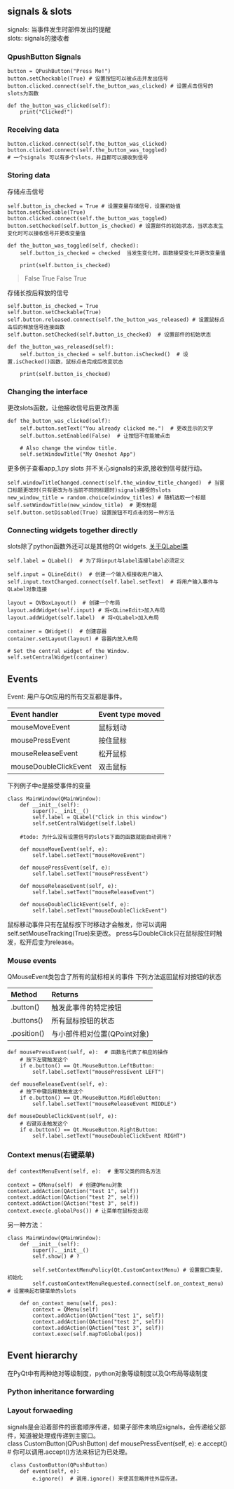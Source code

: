 ## signals & slots
signals: 当事件发生时部件发出的提醒  
slots: signals的接收者
### QpushButton Signals
    button = QPushButton("Press Me!")
    button.setCheckable(True) # 设置按钮可以被点击并发出信号
    button.clicked.connect(self.the_button_was_clicked) # 设置点击信号的slots为函数

    def the_button_was_clicked(self):
        print("Clicked!")

### Receiving data
    button.clicked.connect(self.the_button_was_clicked)
    button.clicked.connect(self.the_button_was_toggled)
    # 一个signals 可以有多个slots，并且都可以接收到信号
### Storing data
存储点击信号

    self.button_is_checked = True # 设置变量存储信号，设置初始值
    button.setCheckable(True)  
    button.clicked.connect(self.the_button_was_toggled) 
    button.setChecked(self.button_is_checked) # 设置部件的初始状态，当状态发生变化时可以接收信号并更改变量值

    def the_button_was_toggled(self, checked):
        self.button_is_checked = checked  当发生变化时，函数接受变化并更改变量值

        print(self.button_is_checked)
> False
  True
  False
  True

存储长按后释放的信号

    self.button_is_checked = True
    self.button.setCheckable(True)  
    self.button.released.connect(self.the_button_was_released) # 设置鼠标点击后的释放信号连接函数
    self.button.setChecked(self.button_is_checked)  # 设置部件的初始状态

    def the_button_was_released(self):
        self.button_is_checked = self.button.isChecked()  # 设置.isChecked()函数，鼠标点击完成后改变状态

        print(self.button_is_checked)

### Changing the interface
更改slots函数，让他接收信号后更改界面

    def the_button_was_clicked(self):
        self.button.setText("You already clicked me.")  # 更改显示的文字
        self.button.setEnabled(False)  # 让按钮不在能被点击

        # Also change the window title.
        self.setWindowTitle("My Oneshot App")
更多例子查看app_1.py
slots 并不关心signals的来源,接收到信号就行动。

    self.windowTitleChanged.connect(self.the_window_title_changed)  # 当窗口标题更改时(只有更改为与当前不同的标题时)signals接受的slots
    new_window_title = random.choice(window_titles) # 随机选取一个标题
    self.setWindowTitle(new_window_title)  # 更改标题
    self.button.setDisabled(True) 设置按钮不可点击的另一种方法

### Connecting widgets together directly
slots除了python函数外还可以是其他的Qt widgets.
[关于QLabel类](https://doc.qt.io/qt-5/qlabel.html#public-slots[QLabel])

    self.label = QLabel()  # 为了将input与label连接label必须定义

    self.input = QLineEdit()  # 创建一个输入框接收用户输入
    self.input.textChanged.connect(self.label.setText)  # 将用户输入事件与QLabel对象连接

    layout = QVBoxLayout()  # 创建一个布局
    layout.addWidget(self.input) # 将<QLineEdit>加入布局
    layout.addWidget(self.label)  # 将<QLabel>加入布局

    container = QWidget()  # 创建容器
    container.setLayout(layout) # 容器内放入布局

    # Set the central widget of the Window.
    self.setCentralWidget(container)
## Events
Event: 用户与Qt应用的所有交互都是事件。

|Event handler|Event type moved|
|:---|:---|
|mouseMoveEvent|鼠标划动|
|mousePressEvent|按住鼠标|
|mouseReleaseEvent|松开鼠标|
|mouseDoubleClickEvent|双击鼠标|

下列例子中e是接受事件的变量

    class MainWindow(QMainWindow):
        def __init__(self):
            super().__init__()
            self.label = QLabel("Click in this window")
            self.setCentralWidget(self.label)
        
        #todo: 为什么没有设置信号的slots下面的函数就能自动调用？

        def mouseMoveEvent(self, e):
            self.label.setText("mouseMoveEvent")

        def mousePressEvent(self, e):
            self.label.setText("mousePressEvent")

        def mouseReleaseEvent(self, e):
            self.label.setText("mouseReleaseEvent")

        def mouseDoubleClickEvent(self, e):
            self.label.setText("mouseDoubleClickEvent")

鼠标移动事件只有在鼠标按下时移动才会触发，你可以调用self.setMouseTracking(True)来更改。
press与DoubleClick只在鼠标按住时触发，松开后变为release。
### Mouse events
QMouseEvent类包含了所有的鼠标相关的事件
下列方法返回鼠标对按钮的状态

|Method|Returns|
|:---|:---|
|.button()|触发此事件的特定按钮|
|.buttons()|所有鼠标按钮的状态|
|.position()|与小部件相对位置(QPoint对象)|

    def mousePressEvent(self, e):  # 函数名代表了相应的操作
        # 按下左键触发这个
        if e.button() == Qt.MouseButton.LeftButton:
            self.label.setText("mousePressEvent LEFT")

     def mouseReleaseEvent(self, e):
        # 按下中键后释放触发这个
        if e.button() == Qt.MouseButton.MiddleButton:
            self.label.setText("mouseReleaseEvent MIDDLE")

    def mouseDoubleClickEvent(self, e):
        # 右键双击触发这个
        if e.button() == Qt.MouseButton.RightButton:
            self.label.setText("mouseDoubleClickEvent RIGHT")
### Context menus(右键菜单)
    def contextMenuEvent(self, e):  # 重写父类的同名方法

    context = QMenu(self)  # 创建QMenu对象
    context.addAction(QAction("test 1", self))
    context.addAction(QAction("test 2", self))
    context.addAction(QAction("test 3", self))
    context.exec(e.globalPos()) # 让菜单在鼠标处出现
另一种方法：

    class MainWindow(QMainWindow):
        def __init__(self):
            super().__init__()
            self.show() # ?

            self.setContextMenuPolicy(Qt.CustomContextMenu) # 设置窗口类型，初始化
            self.customContextMenuRequested.connect(self.on_context_menu) # 设置唤起右键菜单的slots

        def on_context_menu(self, pos): 
            context = QMenu(self)
            context.addAction(QAction("test 1", self))
            context.addAction(QAction("test 2", self))
            context.addAction(QAction("test 3", self))
            context.exec(self.mapToGlobal(pos))
## Event hierarchy
在PyQt中有两种绝对等级制度，python对象等级制度以及Qt布局等级制度
### Python inheritance forwarding
### Layout forwaeding  
signals是会沿着部件的嵌套顺序传递，如果子部件未响应signals，会传递给父部件，知道被处理或传递到主窗口。  
    class CustomButton(QPushButton)
            def mousePressEvent(self, e):
                e.accept()  # 你可以调用.accept()方法来标记为已处理。

     class CustomButton(QPushButton)
        def event(self, e):
            e.ignore()  # 调用.ignore() 来使其忽略并往外层传递。